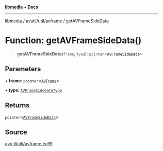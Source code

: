 [**libmedia**](../../../../README.md) • **Docs**

***

[libmedia](../../../../README.md) / [avutil/util/avframe](../README.md) / getAVFrameSideData

# Function: getAVFrameSideData()

> **getAVFrameSideData**(`frame`, `type`): `pointer`\<[`AVFrameSideData`](../../../struct/avframe/classes/AVFrameSideData.md)\>

## Parameters

• **frame**: `pointer`\<[`AVFrame`](../../../struct/avframe/classes/AVFrame.md)\>

• **type**: [`AVFrameSideDataType`](../../../struct/avframe/enumerations/AVFrameSideDataType.md)

## Returns

`pointer`\<[`AVFrameSideData`](../../../struct/avframe/classes/AVFrameSideData.md)\>

## Source

[avutil/util/avframe.ts:69](https://github.com/zhaohappy/libmedia/blob/83708827f1f74f03ced670ca9bc2d9d1e5e5366a/src/avutil/util/avframe.ts#L69)
